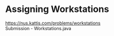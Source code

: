 # Assigning Workstations  
https://nus.kattis.com/problems/workstations  
Submission - Workstations.java
